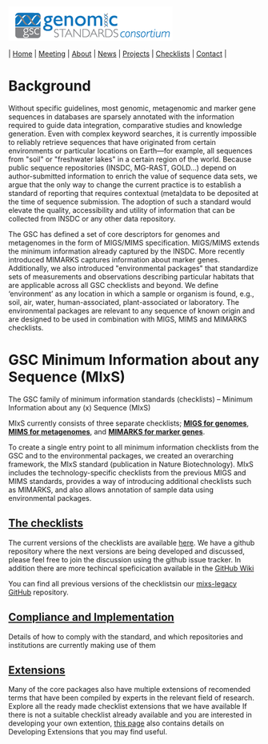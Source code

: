 [![Genomic Standards Consortium](/images/cropped-full_gsc_logo_sml.png)](https://gensc.org/)

| [Home](http://gensc.org) | [Meeting](/pages/meetings.md) | [About](/pages/about.md) | [News](/pages/news.md) | [Projects](/pages/projects.md) | [Checklists](/pages/checklists.md) | [Contact](/pages/contact.md) | 
 
# Background

Without specific guidelines, most genomic, metagenomic and marker gene sequences in databases are sparsely annotated with the information required to guide data integration, comparative studies and knowledge generation. Even with complex keyword searches, it is currently impossible to reliably retrieve sequences that have originated from certain environments or particular locations on Earth—for example, all sequences from "soil" or "freshwater lakes" in a certain region of the world. Because public sequence repositories (INSDC, MG-RAST, GOLD...) depend on author-submitted information to enrich the value of sequence data sets, we argue that the only way to change the current practice is to establish a standard of reporting that requires contextual (meta)data to be deposited at the time of sequence submission. The adoption of such a standard would elevate the quality, accessibility and utility of information that can be collected from INSDC or any other data repository.

The GSC has defined a set of core descriptors for genomes and metagenomes in the form of MIGS/MIMS specification. MIGS/MIMS extends the minimum information already captured by the INSDC. More recently introduced MIMARKS captures information about marker genes. Additionally, we also introduced "environmental packages" that standardize sets of measurements and observations describing particular habitats that are applicable across all GSC checklists and beyond. We define ‘environment’ as any location in which a sample or organism is found, e.g., soil, air, water, human-associated, plant-associated or laboratory. The environmental packages are relevant to any sequence of known origin and are designed to be used in combination with MIGS, MIMS and MIMARKS checklists.

# GSC Minimum Information about any Sequence (MIxS)

The GSC family of minimum information standards (checklists) – Minimum Information about any (x) Sequence (MIxS)

MIxS currently consists of three separate checklists; **[MIGS for genomes](https://pubmed.ncbi.nlm.nih.gov/18464787 "MIGS/MIMS")**, **[MIMS for metagenomes](https://pubmed.ncbi.nlm.nih.gov/18479204/ "MIGS/MIMS")**, and [**MIMARKS for marker genes**](https://pubmed.ncbi.nlm.nih.gov/21552244/).

To create a single entry point to all minimum information checklists from the GSC and to the environmental packages, we created an overarching framework, the MIxS standard (publication in Nature Biotechnology). MIxS includes the technology-specific checklists from the previous MIGS and MIMS standards, provides a way of introducing additional checklists such as MIMARKS, and also allows annotation of sample data using environmental packages.

## [The checklists](/pages/standards/mixs.md)
The current versions of the checklists are available [here](/pages/standards/mixs.md). 
We have a github repository where the next versions are being developed and discussed, please feel free to join the discussion using the github issue tracker.
In addition there are more techincal speficication available in the [GitHub Wiki](https://github.com/GenomicsStandardsConsortium/mixs/wiki)

You can find all previous versions of the checklistsin our [mixs-legacy GitHub](https://github.com/GenomicsStandardsConsortium/mixs-legacy) repository.

## [Compliance and Implementation](/pages/standards/compliance.md)
Details of how to comply with the standard, and which repositories and institutions are currently making use of them

## [Extensions](/pages/standards/mixs-ext-and-profiles.md)
Many of the core packages also have multiple extensions of recomended terms that have been compiled by experts in the relevant field of research. Explore all the ready made checklist extensions that we have available
If there is not a suitable checklist already available and you are interested in developing your own extention, [this page](/pages/standards/mixs-ext-and-profiles.md) also contains details on Developing Extensions that you may find useful.


